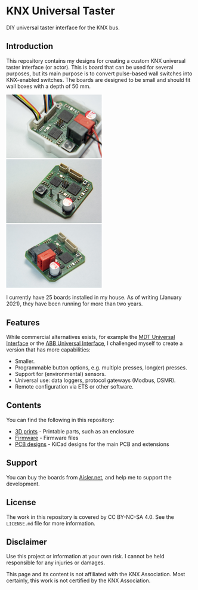 # KNX Universal Taster
DIY universal taster interface for the KNX bus.

## Introduction
This repository contains my designs for creating a custom KNX universal taster
interface (or actor). This is board that can be used for several purposes, but
its main purpose is to convert pulse-based wall switches into KNX-enabled
switches. The boards are designed to be small and should fit wall boxes with a
depth of 50 mm.

[<img src="pcb/Universal-Taster/Pictures/Image4.jpg" width="256" alt="Image 4 of complete board.">](pcb/Universal-Taster/Pictures/Image4.jpg)
[<img src="pcb/Universal-Taster/Pictures/Image5.jpg" width="256" alt="Image 5 of complete board.">](pcb/Universal-Taster/Pictures/Image5.jpg)
[<img src="pcb/Universal-Taster/Pictures/Image6.jpg" width="256" alt="Image 6 of complete board.">](pcb/Universal-Taster/Pictures/Image6.jpg)

I currently have 25 boards installed in my house. As of writing (January 2021),
they have been running for more than two years.

## Features
While commercial alternatives exists, for example the [MDT Universal Interface](https://www.mdt.de/EN_Universal_Interface.html)
or the [ABB Universal Interface](https://new.abb.com/products/GHQ6310070R0111/us-u4-2-universal-interface-4-fold-fm),
I challenged myself to create a version that has more capabilities:

* Smaller.
* Programmable button options, e.g. multiple presses, long(er) presses.
* Support for (environmental) sensors.
* Universal use: data loggers, protocol gateways (Modbus, DSMR).
* Remote configuration via ETS or other software.

## Contents
You can find the following in this repository:

* [3D prints](3d) - Printable parts, such as an enclosure
* [Firmware](firmware) - Firmware files
* [PCB designs](pcb) - KiCad designs for the main PCB and extensions

## Support
You can buy the boards from [Aisler.net](https://aisler.net/p/GGKCSYBF), and
help me to support the development.

## License
The work in this repository is covered by CC BY-NC-SA 4.0. See the `LICENSE.md`
file for more information.

## Disclaimer
Use this project or information at your own risk. I cannot be held responsible
for any injuries or damages.

This page and its content is not affiliated with the KNX Association. Most
certainly, this work is not certified by the KNX Association.

